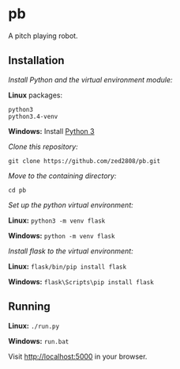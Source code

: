 # pb
A pitch playing robot.

## Installation
*Install Python and the virtual environment module:*

**Linux** packages:
```
python3
python3.4-venv
```

**Windows:**
Install [Python 3](https://www.python.org/downloads/)

*Clone this repository:*
```
git clone https://github.com/zed2808/pb.git
```

*Move to the containing directory:*
```
cd pb
```

*Set up the python virtual environment:*

**Linux:** ```python3 -m venv flask```

**Windows:** ```python -m venv flask```

*Install flask to the virtual environment:*

**Linux:** ```flask/bin/pip install flask```

**Windows:** ```flask\Scripts\pip install flask```

## Running
**Linux:** ```./run.py```

**Windows:** ```run.bat```

Visit [http://localhost:5000](http://localhost:5000) in your browser.
